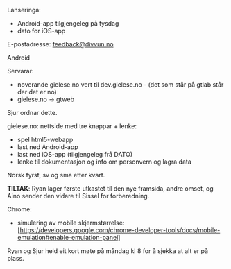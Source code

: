Lanseringa:

* Android-app tilgjengeleg på tysdag
* dato for iOS-app

E-postadresse: feedback@divvun.no

Android

Servarar:

* noverande gielese.no vert til dev.gielese.no - (det som står på gtlab står der det er no)
* gielese.no -> gtweb

Sjur ordnar dette.

gielese.no: nettside med tre knappar + lenke:
* spel html5-webapp
* last ned Android-app
* last ned iOS-app (tilgjengeleg frå DATO)
* lenke til dokumentasjon og info om personvern og lagra data

Norsk fyrst, sv og sma etter kvart.

**TILTAK**: Ryan lager første utkastet til den nye framsida, andre omset, og
Aino sender den vidare til Sissel for forberedning.

Chrome:

* simulering av mobile skjermstørrelse:
  [https://developers.google.com/chrome-developer-tools/docs/mobile-emulation#enable-emulation-panel]

Ryan og Sjur held eit kort møte på måndag kl 8 for å sjekka at alt er på plass.
